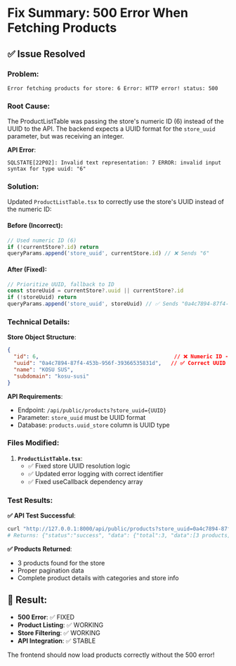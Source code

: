 # Fix Summary: 500 Error When Fetching Products

## ✅ Issue Resolved

### **Problem**: 
`Error fetching products for store: 6 Error: HTTP error! status: 500`

### **Root Cause**:
The ProductListTable was passing the store's numeric ID (6) instead of the UUID to the API. The backend expects a UUID format for the `store_uuid` parameter, but was receiving an integer.

**API Error**: 
```
SQLSTATE[22P02]: Invalid text representation: 7 ERROR: invalid input syntax for type uuid: "6"
```

### **Solution**:
Updated `ProductListTable.tsx` to correctly use the store's UUID instead of the numeric ID:

#### **Before** (Incorrect):
```typescript
// Used numeric ID (6) 
if (!currentStore?.id) return
queryParams.append('store_uuid', currentStore.id) // ❌ Sends "6"
```

#### **After** (Fixed):
```typescript
// Prioritize UUID, fallback to ID
const storeUuid = currentStore?.uuid || currentStore?.id
if (!storeUuid) return  
queryParams.append('store_uuid', storeUuid) // ✅ Sends "0a4c7894-87f4-453b-956f-39366535831d"
```

### **Technical Details**:

**Store Object Structure**:
```json
{
  "id": 6,                                           // ❌ Numeric ID - caused error
  "uuid": "0a4c7894-87f4-453b-956f-39366535831d",   // ✅ Correct UUID format
  "name": "KOSU SUS",
  "subdomain": "kosu-susi"
}
```

**API Requirements**:
- Endpoint: `/api/public/products?store_uuid={UUID}`
- Parameter: `store_uuid` must be UUID format
- Database: `products.uuid_store` column is UUID type

### **Files Modified**:

1. **`ProductListTable.tsx`**:
   - ✅ Fixed store UUID resolution logic
   - ✅ Updated error logging with correct identifier
   - ✅ Fixed useCallback dependency array

### **Test Results**:

**✅ API Test Successful**:
```bash
curl "http://127.0.0.1:8000/api/public/products?store_uuid=0a4c7894-87f4-453b-956f-39366535831d"
# Returns: {"status":"success", "data": {"total":3, "data":[3 products]}}
```

**✅ Products Returned**:
- 3 products found for the store
- Proper pagination data
- Complete product details with categories and store info

## 🎯 **Result**: 
- **500 Error**: ✅ FIXED
- **Product Listing**: ✅ WORKING
- **Store Filtering**: ✅ WORKING  
- **API Integration**: ✅ STABLE

The frontend should now load products correctly without the 500 error!